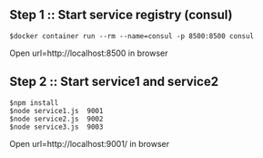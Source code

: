 ## Step 1 :: Start service registry (consul)
```
$docker container run --rm --name=consul -p 8500:8500 consul
```

Open url=http://localhost:8500 in browser

## Step 2 :: Start service1 and service2

```
$npm install
$node service1.js  9001
$node service2.js  9002
$node service3.js  9003
```

Open url=http://localhost:9001/ in browser

